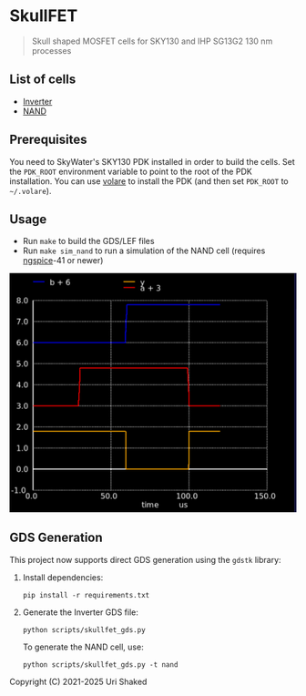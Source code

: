 # SkullFET

> Skull shaped MOSFET cells for SKY130 and IHP SG13G2 130 nm processes

## List of cells

- [Inverter](skullfet_inverter.mag)
- [NAND](skullfet_nand.mag)

## Prerequisites

You need to SkyWater's SKY130 PDK installed in order to build the cells. Set the `PDK_ROOT` environment variable to point to the root of the PDK installation. You can use [volare](https://pypi.org/project/volare/) to install the PDK (and then set `PDK_ROOT` to `~/.volare`).

## Usage

- Run `make` to build the GDS/LEF files
- Run `make sim_nand` to run a simulation of the NAND cell (requires [ngspice](https://ngspice.sourceforge.io/)-41 or newer)

![NAND simulation](images/ngspice-skullfet-nand.png)

## GDS Generation

This project now supports direct GDS generation using the `gdstk` library:

1. Install dependencies:

   ```
   pip install -r requirements.txt
   ```

2. Generate the Inverter GDS file:

   ```
   python scripts/skullfet_gds.py
   ```

   To generate the NAND cell, use:

   ```
   python scripts/skullfet_gds.py -t nand
   ```

Copyright (C) 2021-2025 Uri Shaked
